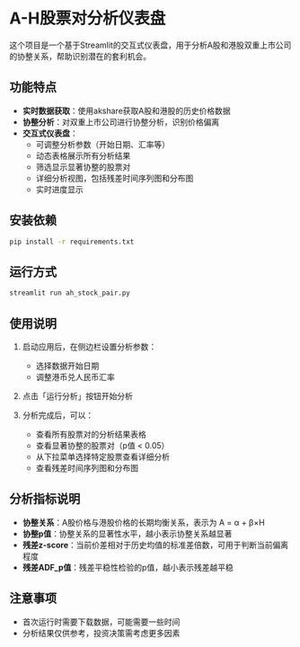 # A-H股票对分析仪表盘

这个项目是一个基于Streamlit的交互式仪表盘，用于分析A股和港股双重上市公司的协整关系，帮助识别潜在的套利机会。

## 功能特点

- **实时数据获取**：使用akshare获取A股和港股的历史价格数据
- **协整分析**：对双重上市公司进行协整分析，识别价格偏离
- **交互式仪表盘**：
  - 可调整分析参数（开始日期、汇率等）
  - 动态表格展示所有分析结果
  - 筛选显示显著协整的股票对
  - 详细分析视图，包括残差时间序列图和分布图
  - 实时进度显示

## 安装依赖

```bash
pip install -r requirements.txt
```

## 运行方式

```bash
streamlit run ah_stock_pair.py
```

## 使用说明

1. 启动应用后，在侧边栏设置分析参数：
   - 选择数据开始日期
   - 调整港币兑人民币汇率

2. 点击「运行分析」按钮开始分析

3. 分析完成后，可以：
   - 查看所有股票对的分析结果表格
   - 查看显著协整的股票对（p值 < 0.05）
   - 从下拉菜单选择特定股票查看详细分析
   - 查看残差时间序列图和分布图

## 分析指标说明

- **协整关系**：A股价格与港股价格的长期均衡关系，表示为 A = α + β×H
- **协整p值**：协整关系的显著性水平，越小表示协整关系越显著
- **残差z-score**：当前价差相对于历史均值的标准差倍数，可用于判断当前偏离程度
- **残差ADF_p值**：残差平稳性检验的p值，越小表示残差越平稳

## 注意事项

- 首次运行时需要下载数据，可能需要一些时间
- 分析结果仅供参考，投资决策需考虑更多因素